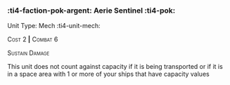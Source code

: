 ### :ti4-faction-pok-argent: **Aerie Sentinel** :ti4-pok:

Unit Type: Mech :ti4-unit-mech:

<span style="font-variant:small-caps;">Cost 2</span> __|__ <span style="font-variant:small-caps;">Combat 6</span>

<span style="font-variant:small-caps;">Sustain Damage</span>

This unit does not count against capacity if it is being transported or if it is in a space area with 1 or more of your ships that have capacity values
